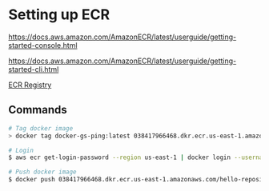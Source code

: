 # Setting up ECR

https://docs.aws.amazon.com/AmazonECR/latest/userguide/getting-started-console.html

https://docs.aws.amazon.com/AmazonECR/latest/userguide/getting-started-cli.html

[ECR Registry](https://us-east-1.console.aws.amazon.com/ecr/private-registry/repositories?region=us-east-1)

## Commands

```sh
# Tag docker image
> docker tag docker-gs-ping:latest 038417966468.dkr.ecr.us-east-1.amazonaws.com/hello-repository

# Login
$ aws ecr get-login-password --region us-east-1 | docker login --username AWS --password-stdin 038417966468.dkr.ecr.us-east-1.amazonaws.com

# Push docker image
$ docker push 038417966468.dkr.ecr.us-east-1.amazonaws.com/hello-repository
```

